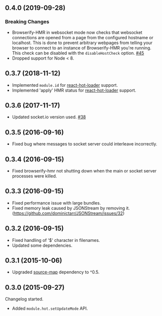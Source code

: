 ## 0.4.0 (2019-09-28)

### Breaking Changes
* Browserify-HMR in websocket mode now checks that websocket connections are opened from a page from the configured hostname or localhost. This is done to prevent arbitrary webpages from telling your browser to connect to an instance of Browserify-HMR you're running. This check can be disabled with the `disableHostCheck` option. [#45](https://github.com/Macil/browserify-hmr/pull/45)
* Dropped support for Node < 8.

## 0.3.7 (2018-11-12)

* Implemented `module.id` for [react-hot-loader](https://github.com/gaearon/react-hot-loader) support.
* Implemented 'apply' HMR status for [react-hot-loader](https://github.com/gaearon/react-hot-loader) support.

## 0.3.6 (2017-11-17)

* Updated socket.io version used. [#38](https://github.com/Macil/browserify-hmr/pull/38)

## 0.3.5 (2016-09-16)

* Fixed bug where messages to socket server could interleave incorrectly.

## 0.3.4 (2016-09-15)

* Fixed browserify-hmr not shutting down when the main or socket server processes were killed.

## 0.3.3 (2016-09-15)

* Fixed performance issue with large bundles.
* Fixed memory leak caused by JSONStream by removing it. (https://github.com/dominictarr/JSONStream/issues/32)

## 0.3.2 (2016-09-15)

* Fixed handling of '$' character in filenames.
* Updated some dependencies.

## 0.3.1 (2015-10-06)

* Upgraded [source-map](https://github.com/mozilla/source-map) dependency to ^0.5.

## 0.3.0 (2015-09-27)

Changelog started.
* Added `module.hot.setUpdateMode` API.
